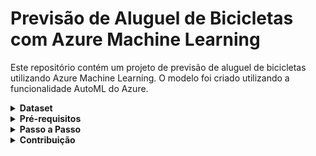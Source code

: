 # Previsão de Aluguel de Bicicletas com Azure Machine Learning
Este repositório contém um projeto de previsão de aluguel de bicicletas utilizando Azure Machine Learning. O modelo foi criado utilizando a funcionalidade AutoML do Azure.

<details>
  <summary><b>Dataset</b></summary>
O dataset utilizado para este projeto é o daily-bike-share.csv, que contém dados diários sobre aluguel de bicicletas.
</details>
<details>
  <summary><b>Pré-requisitos</b></summary>
Antes de começar, é necessário ter uma conta no Azure e ter instalado o Azure CLI.
</details>
<details>
  <summary><b>Passo a Passo</b></summary>
1. Criação do Ambiente no Azure Machine Learning:

* Acesso ao portal do Azure Machine Learning e criação de um novo ambiente de trabalho.
* Seleção do grupo de recursos e uma instância de computação.

2. Configuração do Experimento AutoML:

* Criação do experimento e opção AutoML.
* Escolha do dataset daily-bike-share.csv carregado como fonte de dados.
* Configuração as opções de treinamento, como métricas de avaliação e duração máxima, nesse caso, selecionei Erro Quadrático Médio (RMSE - Root Mean Squared Error), que é uma medida da diferença entre os valores observados e os valores previstos pelo modelo de regressão e, o tempo de duração de 15 minutos.
* Após a conclusão do experimento, avalie os resultados obtidos, incluindo as métricas de desempenho dos modelos treinados.
</details>
<details>
  <summary><b>Contribuição</b></summary>
Contribuições são bem-vindas! Sinta-se à vontade para enviar pull requests para melhorar este projeto. =)
</details>
